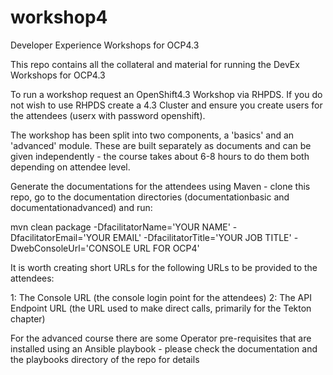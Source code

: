 # workshop4
Developer Experience Workshops for OCP4.3

This repo contains all the collateral and material for running the DevEx Workshops for OCP4.3

To run a workshop request an OpenShift4.3 Workshop via RHPDS. If you do not wish to use RHPDS create a 4.3 Cluster and ensure you create users for the attendees (userx with password openshift).

The workshop has been split into two components, a 'basics' and an 'advanced' module. These are built separately as documents and can be given independently - the course takes about 6-8 hours to do them both depending on attendee level.

Generate the documentations for the attendees using Maven - clone this repo, go to the documentation directories (documentationbasic and documentationadvanced) and run:

mvn clean package -DfacilitatorName='YOUR NAME' -DfacilitatorEmail='YOUR EMAIL' -DfacilitatorTitle='YOUR JOB TITLE' -DwebConsoleUrl='CONSOLE URL FOR OCP4'

It is worth creating short URLs for the following URLs to be provided to the attendees:

1: The Console URL (the console login point for the attendees)
2: The API Endpoint URL (the URL used to make direct calls, primarily for the Tekton chapter)

For the advanced course there are some Operator pre-requisites that are installed using an Ansible playbook - please check the documentation and the playbooks directory of the repo for details

